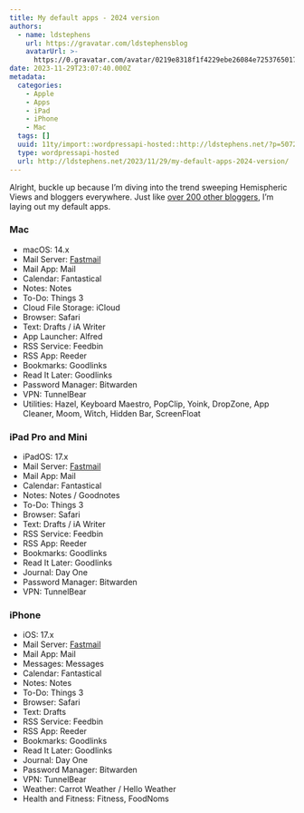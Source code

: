 ```yaml
---
title: My default apps - 2024 version
authors:
  - name: ldstephens
    url: https://gravatar.com/ldstephensblog
    avatarUrl: >-
      https://0.gravatar.com/avatar/0219e8318f1f4229ebe26084e7253765017f43ca0c631be37dc6d0b8ad6e40a4?s=96&d=identicon&r=G
date: 2023-11-29T23:07:40.000Z
metadata:
  categories:
    - Apple
    - Apps
    - iPad
    - iPhone
    - Mac
  tags: []
  uuid: 11ty/import::wordpressapi-hosted::http://ldstephens.net/?p=5072
  type: wordpressapi-hosted
  url: http://ldstephens.net/2023/11/29/my-default-apps-2024-version/
---
```


Alright, buckle up because I’m diving into the trend sweeping Hemispheric Views and bloggers everywhere. Just like [over 200 other bloggers](https://defaults.rknight.me/), I’m laying out my default apps.

### Mac

- macOS: 14.x
- Mail Server: [Fastmail](https://www.fastmail.com/?STKI=14726057)
- Mail App: Mail
- Calendar: Fantastical
- Notes: Notes
- To-Do: Things 3
- Cloud File Storage: iCloud
- Browser: Safari
- Text: Drafts / iA Writer
- App Launcher: Alfred
- RSS Service: Feedbin
- RSS App: Reeder
- Bookmarks: Goodlinks
- Read It Later: Goodlinks
- Password Manager: Bitwarden
- VPN: TunnelBear
- Utilities: Hazel, Keyboard Maestro, PopClip, Yoink, DropZone, App Cleaner, Moom, Witch, Hidden Bar, ScreenFloat

### iPad Pro and Mini

- iPadOS: 17.x
- Mail Server: [Fastmail](https://www.fastmail.com/?STKI=14726057)
- Mail App: Mail
- Calendar: Fantastical
- Notes: Notes / Goodnotes
- To-Do: Things 3
- Browser: Safari
- Text: Drafts / iA Writer
- RSS Service: Feedbin
- RSS App: Reeder
- Bookmarks: Goodlinks
- Read It Later: Goodlinks
- Journal: Day One
- Password Manager: Bitwarden
- VPN: TunnelBear

### iPhone

- iOS: 17.x
- Mail Server: [Fastmail](https://www.fastmail.com/?STKI=14726057)
- Mail App: Mail
- Messages: Messages
- Calendar: Fantastical
- Notes: Notes
- To-Do: Things 3
- Browser: Safari
- Text: Drafts
- RSS Service: Feedbin
- RSS App: Reeder
- Bookmarks: Goodlinks
- Read It Later: Goodlinks
- Journal: Day One
- Password Manager: Bitwarden
- VPN: TunnelBear
- Weather: Carrot Weather / Hello Weather
- Health and Fitness: Fitness, FoodNoms
